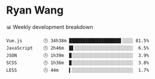 # Ryan Wang

 <!-- waka-box start -->
📊 Weekly development breakdown
```text
Vue.js        🕓 34h38m ███████████████████▌░░░░ 81.5%
JavaScript    🕓 2h46m  █▌░░░░░░░░░░░░░░░░░░░░░░  6.5%
JSON          🕓 1h39m  ▉░░░░░░░░░░░░░░░░░░░░░░░  3.9%
SCSS          🕓 1h36m  ▉░░░░░░░░░░░░░░░░░░░░░░░  3.8%
LESS          🕓 44m    ▍░░░░░░░░░░░░░░░░░░░░░░░  1.7%
```
<!-- Powered by https://github.com/YouEclipse/waka-box-go . -->
<!-- waka-box end -->